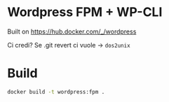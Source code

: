 # Wordpress FPM + WP-CLI

Built on <https://hub.docker.com/_/wordpress>

Ci credi? Se .git revert ci vuole -> `dos2unix`


# Build

```sh
docker build -t wordpress:fpm .
```